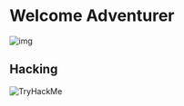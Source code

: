 # Welcome Adventurer

![img](https://i.imgur.com/jwRzvIs.gif)

## Hacking
![TryHackMe](https://tryhackme-badges.s3.amazonaws.com/z3k.png)


